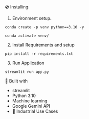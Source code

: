💿 Installing
1. Environment setup.
```
conda create -p venv python==3.10 -y
```
```
conda activate venv/
````
2. Install Requirements and setup
```
pip install -r requirements.txt
```
3. Run Application
```
streamlit run app.py
```

🔧 Built with
- streamlit
- Python 3.10
- Machine learning
- Google Gemini API
- 🏦 Industrial Use Cases